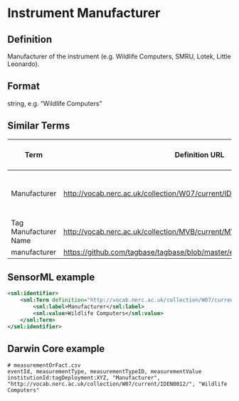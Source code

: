 # Instrument Manufacturer

## Definition 
Manufacturer of the instrument (e.g. Wildlife Computers, SMRU, Lotek, Little Leonardo).

## Format
string, e.g. “Wildlife Computers”

## Similar Terms 
|Term|Definition URL|Source Vocabulary Publisher/Creator|
|----|----------|-----------------|
|Manufacturer|http://vocab.nerc.ac.uk/collection/W07/current/IDEN0012/|NERC/Sensor Web Enablement Marine Profiles/Sensor ML|
|Tag Manufacturer Name|http://vocab.nerc.ac.uk/collection/MVB/current/MVB000183/|NERC/MVB|
|manufacturer|https://github.com/tagbase/tagbase/blob/master/eTagMetadataInventory.csv#L5|Tagbase|

## SensorML example
```xml
<sml:identifier>
    <sml:Term definition="http://vocab.nerc.ac.uk/collection/W07/current/IDEN0012/">
        <sml:label>Manufacturer</sml:label>
        <sml:value>Wildlife Computers</sml:value>
    </sml:Term>
</sml:identifier>
```
## Darwin Core example
```csv
# measurementOrFact.csv
eventId, measurementType, measurementTypeID, measurementValue
institutionId:tagDeployment:XYZ, "Manufacturer", "http://vocab.nerc.ac.uk/collection/W07/current/IDEN0012/", "Wildlife Computers"
```
